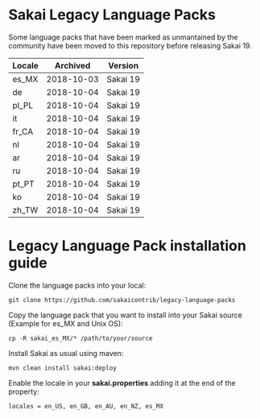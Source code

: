 # Sakai Legacy Language Packs
Some language packs that have been marked as unmantained by the community have been moved to this repository before releasing Sakai 19.

|Locale|Archived|Version|
|---|---|---|
|es_MX|2018-10-03|Sakai 19|
|de|2018-10-04|Sakai 19|
|pl_PL|2018-10-04|Sakai 19|
|it|2018-10-04|Sakai 19|
|fr_CA|2018-10-04|Sakai 19|
|nl|2018-10-04|Sakai 19|
|ar|2018-10-04|Sakai 19|
|ru|2018-10-04|Sakai 19|
|pt_PT|2018-10-04|Sakai 19|
|ko|2018-10-04|Sakai 19|
|zh_TW|2018-10-04|Sakai 19|

# Legacy Language Pack installation guide

Clone the language packs into your local:

```git clone https://github.com/sakaicontrib/legacy-language-packs```

Copy the language pack that you want to install into your Sakai source (Example for es_MX and Unix OS):

```cp -R sakai_es_MX/* /path/to/your/source```

Install Sakai as usual using maven:

```mvn clean install sakai:deploy```

Enable the locale in your **sakai.properties** adding it at the end of the property: 

```locales = en_US, en_GB, en_AU, en_NZ, es_MX```